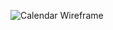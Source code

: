 
![Calendar Wireframe](https://github.com/KevinYu415/calendar/assets/118699283/610283aa-bc56-4dea-83b0-76225515ba54)
